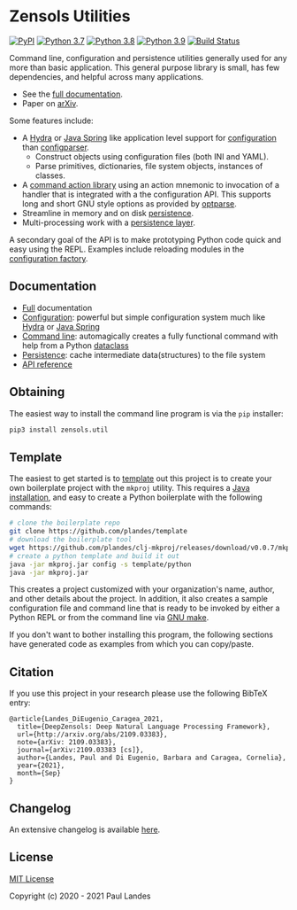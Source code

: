 # Zensols Utilities

[![PyPI][pypi-badge]][pypi-link]
[![Python 3.7][python37-badge]][python37-link]
[![Python 3.8][python38-badge]][python38-link]
[![Python 3.9][python39-badge]][python39-link]
[![Build Status][build-badge]][build-link]

Command line, configuration and persistence utilities generally used for any
more than basic application.  This general purpose library is small, has few
dependencies, and helpful across many applications.

* See the [full documentation].
* Paper on [arXiv](http://arxiv.org/abs/2109.03383).

Some features include:

* A [Hydra] or [Java Spring] like application level support for [configuration]
  than [configparser].
  * Construct objects using configuration files (both INI and YAML).
  * Parse primitives, dictionaries, file system objects, instances of classes.
* A [command action library] using an action mnemonic to invocation of a
  handler that is integrated with a the configuration API.  This supports long
  and short GNU style options as provided by [optparse].
* Streamline in memory and on disk [persistence](doc/persist.md).
* Multi-processing work with a [persistence layer](doc/persist.md).

A secondary goal of the API is to make prototyping Python code quick and easy
using the REPL.  Examples include reloading modules in the [configuration
factory](doc/config.md).


## Documentation

* [Full](https://plandes.github.io/util/) documentation
* [Configuration](https://plandes.github.io/util/doc/config.html): powerful but
  simple configuration system much like [Hydra] or [Java Spring]
* [Command line](https://plandes.github.io/util/doc/command-line.html):
  automagically creates a fully functional command with help from a Python
  [dataclass](https://docs.python.org/3/library/dataclasses.html)
* [Persistence](https://plandes.github.io/util/doc/persist.html): cache
  intermediate data(structures) to the file system
* [API reference](https://plandes.github.io/install/api.html)


## Obtaining

The easiest way to install the command line program is via the `pip` installer:
```bash
pip3 install zensols.util
```


## Template

The easiest to get started is to [template] out this project is to create your
own boilerplate project with the `mkproj` utility.  This requires a [Java
installation], and easy to create a Python boilerplate with the following
commands:

```bash
# clone the boilerplate repo
git clone https://github.com/plandes/template
# download the boilerplate tool
wget https://github.com/plandes/clj-mkproj/releases/download/v0.0.7/mkproj.jar
# create a python template and build it out
java -jar mkproj.jar config -s template/python
java -jar mkproj.jar
```

This creates a project customized with your organization's name, author, and
other details about the project.  In addition, it also creates a sample
configuration file and command line that is ready to be invoked by either a
Python REPL or from the command line via [GNU make].

If you don't want to bother installing this program, the following sections
have generated code as examples from which you can copy/paste.


## Citation

If you use this project in your research please use the following BibTeX entry:
```
@article{Landes_DiEugenio_Caragea_2021,
  title={DeepZensols: Deep Natural Language Processing Framework},
  url={http://arxiv.org/abs/2109.03383},
  note={arXiv: 2109.03383},
  journal={arXiv:2109.03383 [cs]},
  author={Landes, Paul and Di Eugenio, Barbara and Caragea, Cornelia},
  year={2021},
  month={Sep}
}
```


## Changelog

An extensive changelog is available [here](CHANGELOG.md).


## License

[MIT License](LICENSE.md)

Copyright (c) 2020 - 2021 Paul Landes


<!-- links -->
[pypi]: https://pypi.org/project/zensols.util/
[pypi-link]: https://pypi.python.org/pypi/zensols.util
[pypi-badge]: https://img.shields.io/pypi/v/zensols.util.svg
[python37-badge]: https://img.shields.io/badge/python-3.7-blue.svg
[python37-link]: https://www.python.org/downloads/release/python-370
[python38-badge]: https://img.shields.io/badge/python-3.8-blue.svg
[python38-link]: https://www.python.org/downloads/release/python-380
[python39-badge]: https://img.shields.io/badge/python-3.9-blue.svg
[python39-link]: https://www.python.org/downloads/release/python-390
[build-badge]: https://github.com/plandes/util/workflows/CI/badge.svg
[build-link]: https://github.com/plandes/util/actions

[Java Spring]: https://spring.io
[Hydra]: https://github.com/facebookresearch/hydra
[Java installation]: https://java.com/en/download/

[full documentation]: https://plandes.github.io/util/
[template]: https://github.com/plandes/template
[GNU make]: https://www.gnu.org/software/make/
[configparser]: https://docs.python.org/3/library/configparser.html
[optparse]: https://docs.python.org/3/library/optparse.html

[command action library]: doc/command-line.md
[configuration]: doc/config.md
